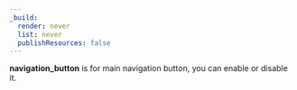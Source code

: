 ```yaml
---
_build:
  render: never
  list: never
  publishResources: false
---
```


**navigation_button** is for main navigation button, you can enable or disable it.
